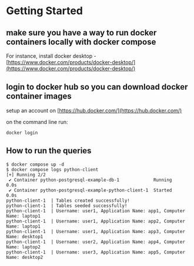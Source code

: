 

# Getting Started

## make sure you have a way to run docker containers locally with docker compose

For instance, install docker desktop - [https://www.docker.com/products/docker-desktop/](https://www.docker.com/products/docker-desktop/)

## login to docker hub so you can download docker container images

setup an account on [https://hub.docker.com/](https://hub.docker.com/)

on the command line run:
```
docker login
```

## How to run the queries

```
$ docker compose up -d
$ docker compose logs python-client
[+] Running 2/2
 ✔ Container python-postgresql-example-db-1             Running                                                                                                                        0.0s
 ✔ Container python-postgresql-example-python-client-1  Started                                                                                                                        0.0s
python-client-1  | Tables created successfully!
python-client-1  | Tables seeded successfully!
python-client-1  | Username: user1, Application Name: app1, Computer Name: laptop1
python-client-1  | Username: user1, Application Name: app2, Computer Name: laptop1
python-client-1  | Username: user1, Application Name: app3, Computer Name: desktop1
python-client-1  | Username: user2, Application Name: app4, Computer Name: laptop2
python-client-1  | Username: user3, Application Name: app5, Computer Name: desktop2
```


